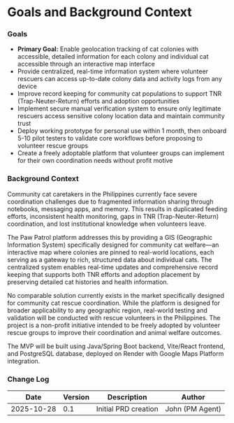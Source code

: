 # Goals and Background Context

### Goals

- **Primary Goal:** Enable geolocation tracking of cat colonies with accessible, detailed information for each colony and individual cat accessible through an interactive map interface
- Provide centralized, real-time information system where volunteer rescuers can access up-to-date colony data and activity logs from any device
- Improve record keeping for community cat populations to support TNR (Trap-Neuter-Return) efforts and adoption opportunities
- Implement secure manual verification system to ensure only legitimate rescuers access sensitive colony location data and maintain community trust
- Deploy working prototype for personal use within 1 month, then onboard 5-10 pilot testers to validate core workflows before proposing to volunteer rescue groups
- Create a freely adoptable platform that volunteer groups can implement for their own coordination needs without profit motive

### Background Context

Community cat caretakers in the Philippines currently face severe coordination challenges due to fragmented information sharing through notebooks, messaging apps, and memory. This results in duplicated feeding efforts, inconsistent health monitoring, gaps in TNR (Trap-Neuter-Return) coordination, and lost institutional knowledge when volunteers leave. 

The Paw Patrol platform addresses this by providing a GIS (Geographic Information System) specifically designed for community cat welfare—an interactive map where colonies are pinned to real-world locations, each serving as a gateway to rich, structured data about individual cats. The centralized system enables real-time updates and comprehensive record keeping that supports both TNR efforts and adoption placement by preserving detailed cat histories and health information.

No comparable solution currently exists in the market specifically designed for community cat rescue coordination. While the platform is designed for broader applicability to any geographic region, real-world testing and validation will be conducted with rescue volunteers in the Philippines. The project is a non-profit initiative intended to be freely adopted by volunteer rescue groups to improve their coordination and animal welfare outcomes.

The MVP will be built using Java/Spring Boot backend, Vite/React frontend, and PostgreSQL database, deployed on Render with Google Maps Platform integration.

### Change Log

| Date       | Version | Description          | Author          |
| ---------- | ------- | -------------------- | --------------- |
| 2025-10-28 | 0.1     | Initial PRD creation | John (PM Agent) |
